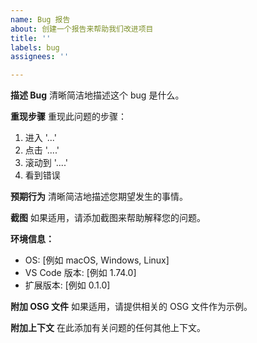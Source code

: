 ```yaml
---
name: Bug 报告
about: 创建一个报告来帮助我们改进项目
title: ''
labels: bug
assignees: ''

---
```


**描述 Bug**
清晰简洁地描述这个 bug 是什么。

**重现步骤**
重现此问题的步骤：
1. 进入 '...'
2. 点击 '....'
3. 滚动到 '....'
4. 看到错误

**预期行为**
清晰简洁地描述您期望发生的事情。

**截图**
如果适用，请添加截图来帮助解释您的问题。

**环境信息：**
 - OS: [例如 macOS, Windows, Linux]
 - VS Code 版本: [例如 1.74.0]
 - 扩展版本: [例如 0.1.0]

**附加 OSG 文件**
如果适用，请提供相关的 OSG 文件作为示例。

**附加上下文**
在此添加有关问题的任何其他上下文。 